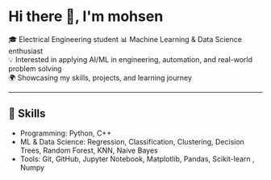 # Hi there 👋, I'm mohsen

🎓 Electrical Engineering student 
📊 Machine Learning & Data Science enthusiast  
💡 Interested in applying AI/ML in engineering, automation, and real-world problem solving  
🌍 Showcasing my skills, projects, and learning journey

---

## 🔧 Skills
- Programming: Python, C++ 
- ML & Data Science: Regression, Classification, Clustering, Decision Trees, Random Forest, KNN, Naive Bayes  
- Tools: Git, GitHub, Jupyter Notebook, Matplotlib, Pandas, Scikit-learn , Numpy 

